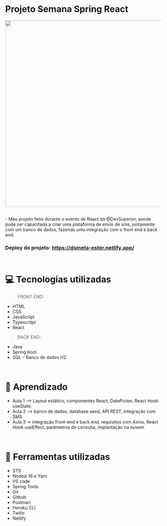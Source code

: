 # Projeto Semana Spring React

<p align="center">
   <img src="https://user-images.githubusercontent.com/97535906/189553082-ed76d7d1-ed04-4a44-bef1-6ec8a06766b1.png" width="600"/>
</p>

<br>
- Meu projeto feito durante o evento de React da @DevSuperior, aonde pude ser capacitada a criar uma plataforma de envio de sms, juntamente com um banco de dados, fazendo uma integração com o front end e back end.

### Deploy do projeto: https://dsmeta-ester.netlify.app/

<br>

# :computer: Tecnologias utilizadas

> FRONT END:
- HTML
- CSS
- JavaScript
- Typescritpt
- React

> BACK END:
- Java
- Spring boot
- SQL – Banco de dados H2

<br>

# :pushpin: Aprendizado

- Aula 1 –> Layout estático, componentes React, DatePicker, React Hook useState.
- Aula 2 –> banco de dados, database seed, API REST, integração com SMS
- Aula 3 -> integração front-end e back end, requisitos com Axios, React Hook useEffect, parâmetros de consulta, implantação na nuvem

<br>

# :pushpin: Ferramentas utilizadas
- STS
- Nodejs 16 e Yarn
- VS code
- Spring Tools
- Git
- Github
- Postman
- Heroku CLI
- Twilio
- Netlify



